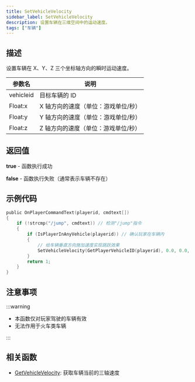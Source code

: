 ```yaml
---
title: SetVehicleVelocity
sidebar_label: SetVehicleVelocity
description: 设置车辆在三维空间中的运动速度。
tags: ["车辆"]
---
```


## 描述

设置车辆在 X、Y、Z 三个坐标轴方向的瞬时运动速度。

| 参数名    | 说明                                |
| --------- | ----------------------------------- |
| vehicleid | 目标车辆的 ID                       |
| Float:x   | X 轴方向的速度（单位：游戏单位/秒） |
| Float:y   | Y 轴方向的速度（单位：游戏单位/秒） |
| Float:z   | Z 轴方向的速度（单位：游戏单位/秒） |

## 返回值

**true** - 函数执行成功

**false** - 函数执行失败（通常表示车辆不存在）

## 示例代码

```c
public OnPlayerCommandText(playerid, cmdtext[])
{
    if (!strcmp("/jump", cmdtext)) // 检测"/jump"指令
    {
        if (IsPlayerInAnyVehicle(playerid)) // 确认玩家在车辆内
        {
            // 给车辆垂直方向施加速度实现跳跃效果
            SetVehicleVelocity(GetPlayerVehicleID(playerid), 0.0, 0.0, 0.2);
        }
        return 1;
    }
}
```

## 注意事项

:::warning

- 本函数仅对玩家驾驶的车辆有效
- 无法作用于火车类车辆

:::

## 相关函数

- [GetVehicleVelocity](GetVehicleVelocity): 获取车辆当前的三轴速度
